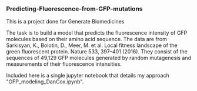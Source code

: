 ### Predicting-Fluorescence-from-GFP-mutations

This is a project done for Generate Biomedicines 

The task is to build a model that predicts the fluorescence intensity of GFP molecules based on their amino acid sequence. The data are from Sarkisyan, K., Bolotin, D., Meer, M. et al. Local fitness landscape of the green fluorescent protein. Nature 533, 397–401 (2016). They consist of the sequences of 49,129 GFP molecules generated by random mutagenesis and measurements of their fluorescence intensities.

Included here is a single jupyter notebook that details my approach "GFP_modeling_DanCox.ipynb".
